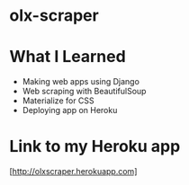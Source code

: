 # olx-scraper

# What I Learned

* Making web apps using Django
* Web scraping with BeautifulSoup
* Materialize for CSS
* Deploying app on Heroku 

# Link to my Heroku app

[http://olxscraper.herokuapp.com]
